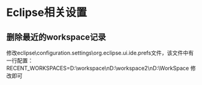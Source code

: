 Eclipse相关设置
===============

## 删除最近的workspace记录
修改eclipse\configuration\.settings\org.eclipse.ui.ide.prefs文件，该文件中有一行配置：
RECENT_WORKSPACES=D\:\\workspace\nD\:\\workspace2\nD\:\\WorkSpace
修改即可